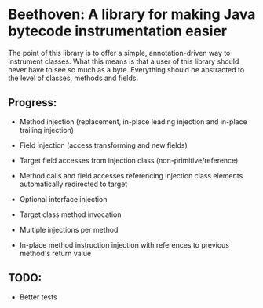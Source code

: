 # Beethoven: A library for making Java bytecode instrumentation easier

The point of this library is to offer a simple, annotation-driven way to instrument classes.
What this means is that a user of this library should never have to see
so much as a byte. Everything should be abstracted to the level of classes,
methods and fields.

## Progress:

* Method injection (replacement, in-place leading injection and in-place trailing injection)

* Field injection (access transforming and new fields)

* Target field accesses from injection class (non-primitive/reference)

* Method calls and field accesses referencing injection class elements automatically redirected to target

* Optional interface injection

* Target class method invocation

* Multiple injections per method

* In-place method instruction injection with references to previous method's return value

## TODO:

* Better tests
